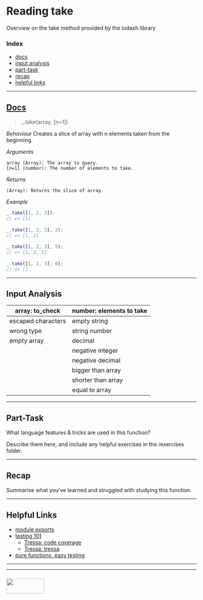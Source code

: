 # Reading take

Overview on the take method provided by the lodash library

### Index
* [docs](#docs)
* [input analysis](#input-analysis)
* [part-task](#part-task)
* [recap](#recap)
* [helpful links](#helpful-links)

___

## [Docs](https://lodash.com/docs/4.17.10#endsWith)

> _.take(array, [n=1])

_Behaviour_
Creates a slice of array with n elements taken from the beginning.

_Arguments_
```
array (Array): The array to query.
[n=1] (number): The number of elements to take.
```

_Returns_
```
(Array): Returns the slice of array.
```

_Example_
```js
_.take([1, 2, 3]);
// => [1]
 
_.take([1, 2, 3], 2);
// => [1, 2]
 
_.take([1, 2, 3], 5);
// => [1, 2, 3]
 
_.take([1, 2, 3], 0);
// => []
```


___

## Input Analysis

| array: to_check | number: elements to take |
|---|---|
| escaped characters |empty string|
| wrong type |string number  |
| empty array |decimal|
| |negative integer |
| |negative decimal  |
| |bigger than array |
| |shorter than array |
| |equal to array|

___

## Part-Task

What language features & tricks are used in this function?

Describe them here, and include any helpful exercises in the /exercises folder.

___

## Recap

Summarise what you've learned and struggled with studying this function.

___

## Helpful Links

* [module.exports](https://github.com/elewa-academy/module-dot-exports/tree/master)
* [testing 101](https://github.com/elewa-academy/testing-101) 
  * [Tressa: code coverage](https://medium.com/@WebReflection/js-vanilla-test-code-coverage-7b7ba3740776)  
  * [Tressa: tressa](https://medium.com/@WebReflection/vanilla-js-testing-part-ii-63b9d736121)
* [pure functions, easy testing](https://medium.com/@WebReflection/vanilla-js-testing-part-ii-63b9d736121)


___
___
### <a href="http://elewa.education/blog" target="_blank"><img src="https://user-images.githubusercontent.com/18554853/34921062-506450ae-f97d-11e7-875f-6feeb26ad72d.png" width="100" height="40"/></a>
